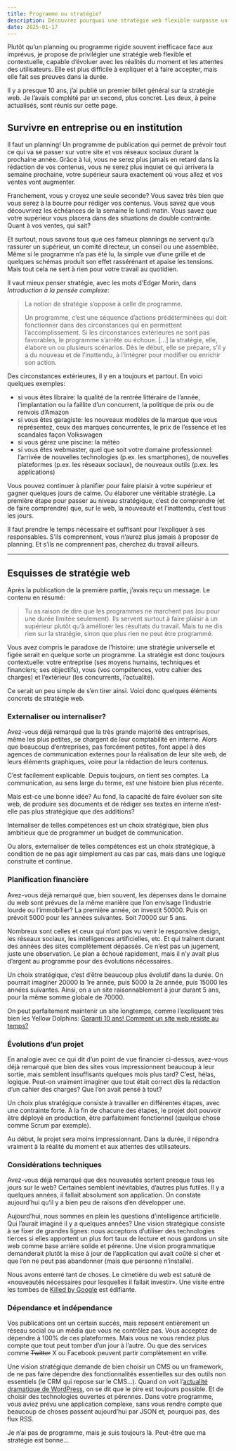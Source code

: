 ```yaml
---
title: Programme ou stratégie?
description: Découvrez pourquoi une stratégie web flexible surpasse un planning rigide, avec des conseils concrets pour anticiper l’inattendu, optimiser vos ressources et garder votre site toujours pertinent et performant.
date: 2025-01-17
---
```


Plutôt qu’un planning ou programme rigide souvent inefficace face aux imprévus, je propose de privilégier une stratégie web flexible et contextuelle, capable d’évoluer avec les réalités du moment et les attentes des utilisateurs.
Elle est plus difficile à expliquer et à faire accepter, mais elle fait ses preuves dans la durée.

Il y a presque 10 ans, j’ai publié un premier billet général sur la stratégie web.
Je l’avais complété par un second, plus concret.
Les deux, à peine actualisés, sont réunis sur cette page.

## Survivre en entreprise ou en institution

Il faut un planning!
Un programme de publication qui permet de prévoir tout ce qui va se passer sur votre site et vos réseaux sociaux durant la prochaine année.
Grâce à lui, vous ne serez plus jamais en retard dans la rédaction de vos contenus, vous ne serez plus inquiet ce qui arrivera la semaine prochaine, votre supérieur saura exactement où vous allez et vos ventes vont augmenter.

Franchement, vous y croyez une seule seconde?
Vous savez très bien que vous serez à la bourre pour rédiger vos contenus.
Vous savez que vous découvrirez les échéances de la semaine le lundi matin.
Vous savez que votre supérieur vous placera dans des situations de double contrainte.
Quant à vos ventes, qui sait?

Et surtout, nous savons tous que ces fameux plannings ne servent qu’à rassurer un supérieur, un comité directeur, un conseil ou une assemblée.
Même si le programme n’a pas été lu, la simple vue d’une grille et de quelques schémas produit son effet rassérénant et apaise les tensions.
Mais tout cela ne sert à rien pour votre travail au quotidien.

Il vaut mieux penser stratégie, avec les mots d’Edgar Morin, dans *Introduction à la pensée complexe*:

> La notion de stratégie s’oppose à celle de programme.
>
> Un programme, c’est une séquence d’actions prédéterminées qui doit fonctionner dans des circonstances qui en permettent l’accomplissement. Si les circonstances extérieures ne sont pas favorables, le programme s’arrête ou échoue. […] la stratégie, elle, élabore un ou plusieurs scénarios. Dès le début, elle se prépare, s’il y a du nouveau et de l’inattendu, à l’intégrer pour modifier ou enrichir son action.

Des circonstances extérieures, il y en a toujours et partout.
En voici quelques exemples:

- si vous êtes libraire: la qualité de la rentrée littéraire de l’année, l’implantation ou la faillite d’un concurrent, la politique de prix  ou de renvois d’Amazon
- si vous êtes garagiste: les nouveaux modèles de la marque que vous représentez, ceux des marques concurrentes, le prix de l’essence et les scandales façon Volkswagen
- si vous gérez une piscine: la météo
- si vous êtes webmaster, quel que soit votre domaine professionnel: l’arrivée de nouvelles technologies (p.ex.
les smartphones), de nouvelles plateformes (p.ex. les réseaux sociaux), de nouveaux outils (p.ex. les applications)

Vous pouvez continuer à planifier pour faire plaisir à votre supérieur et gagner quelques jours de calme.
Ou élaborer une véritable stratégie.
La première étape pour passer au niveau stratégique, c’est de comprendre (et de faire comprendre) que, sur le web, la nouveauté et l’inattendu, c’est tous les jours.

Il faut prendre le temps nécessaire et suffisant pour l’expliquer à ses responsables.
S’ils comprennent, vous n’aurez plus jamais à proposer de planning.
Et s’ils ne comprennent pas, cherchez du travail ailleurs.

----

## Esquisses de stratégie web

Après la publication de la première partie, j’avais reçu un message.
Le contenu en résumé:

> Tu as raison de dire que les programmes ne marchent pas (ou pour une durée limitée seulement).
> Ils servent surtout à faire plaisir à un supérieur plutôt qu’à améliorer les résultats du travail.
> Mais tu ne dis rien sur la stratégie, sinon que plus rien ne peut être programmé.

Vous avez compris le paradoxe de l’histoire: une stratégie universelle et figée serait en quelque sorte un programme.
La stratégie est donc toujours contextuelle: votre entreprise (ses moyens humains, techniques et financiers; ses objectifs), vous (vos compétences, votre cahier des charges) et l’extérieur (les concurrents, l’actualité).

Ce serait un peu simple de s’en tirer ainsi.
Voici donc quelques éléments concrets de stratégie web.

### Externaliser ou internaliser?

Avez-vous déjà remarqué que la très grande majorité des entreprises, même les plus petites, se chargent de leur comptabilité en interne.
Alors que beaucoup d’entreprises, pas forcément petites, font appel à des agences de communication externes pour la réalisation de leur site web, de leurs éléments graphiques, voire pour la rédaction de leurs contenus.

C’est facilement explicable.
Depuis toujours, on tient ses comptes.
La communication, au sens large du terme, est une histoire bien plus récente.

Mais est-ce une bonne idée? Au fond, la capacité de faire évoluer son site web, de produire ses documents et de rédiger ses textes en interne n’est-elle pas plus stratégique que des additions?

Internaliser de telles compétences est un choix stratégique, bien plus ambitieux que de programmer un budget de communication.

Ou alors, externaliser de telles compétences est un choix stratégique, à condition de ne pas agir simplement au cas par cas, mais dans une logique construite et continue.

### Planification financière

Avez-vous déjà remarqué que, bien souvent, les dépenses dans le domaine du web sont prévues de la même manière que l’on envisage l’industrie lourde ou l’immobilier? La première année, on investit 50000.
Puis on prévoit 5000 pour les années suivantes.
Soit 70000 sur 5 ans.

Nombreux sont celles et ceux qui n’ont pas vu venir le responsive design, les réseaux sociaux, les intelligences artificielles, etc. 
Et qui traînent durant des années des sites complètement dépassés.
Ce n’est pas un jugement, juste une observation.
Le plan a échoué rapidement, mais il n’y avait plus d’argent au programme pour des évolutions nécessaires.

Un choix stratégique, c’est d’être beaucoup plus évolutif dans la durée.
On pourrait imaginer 20000 la 1re année, puis 5000 la 2e année, puis 15000 les années suivantes.
Ainsi, on a un site raisonnablement à jour durant 5 ans, pour la même somme globale de 70000.

On peut parfaitement maintenir un site longtemps, comme l’expliquent très bien les Yellow Dolphins: [Garanti 10 ans!  Comment un site web résiste au temps?](https://yellowdolphins.com/2024/02/site-web-garanti-10-ans/)

### Évolutions d’un projet

En analogie avec ce qui dit d’un point de vue financier ci-dessus, avez-vous déjà remarqué que bien des sites vous impressionnent beaucoup à leur sortie, mais semblent insuffisants quelques mois plus tard?
C’est, hélas, logique.
Peut-on vraiment imaginer que tout était correct dès la rédaction d’un cahier des charges?
Que l’on avait pensé à tout?

Un choix plus stratégique consiste à travailler en différentes étapes, avec une contrainte forte.
À la fin de chacune des étapes, le projet doit pouvoir être déployé en production, être parfaitement fonctionnel (quelque chose comme Scrum par exemple).

Au début, le projet sera moins impressionnant.
Dans la durée, il répondra vraiment à la réalité du moment et aux attentes des utilisateurs.

### Considérations techniques

Avez-vous déjà remarqué que des nouveautés sortent presque tous les jours sur le web?
Certaines semblent inévitables, d’autres plus futiles.
Il y a quelques années, il fallait absolument son application.
On constate aujourd’hui qu’il y a bien peu de raisons d’en développer une.

Aujourd’hui, nous sommes en plein les questions d’intelligence artificielle.
Qui l’aurait imaginé il y a quelques années?
Une vision stratégique consiste à se fixer de grandes lignes: nous acceptons d’utiliser des technologies tierces si elles apportent un plus fort taux de lecture et nous gardons un site web comme base arrière solide et pérenne.
Une vision programmatique demanderait plutôt la mise à jour de l’application qui avait coûté si cher et que l’on ne peut pas abandonner (mais que personne n’installe).

Nous avons enterré tant de choses.
Le cimetière du web est saturé de «nouveautés nécessaires pour lesquelles il fallait investir».
Une visite entre les tombes de [Killed by Google](https://killedbygoogle.com/) est édifiante.

### Dépendance et indépendance

Vos publications ont un certain succès, mais reposent entièrement un réseau social ou un média que vous ne contrôlez pas.
Vous acceptez de dépendre à 100% de ces plateformes.
Mais vous ne vous rendez plus compte que tout peut tomber d’un jour à l’autre.
Ou que des services comme ~~Twitter~~ X ou Facebook peuvent partir complètement en vrille.

Une vision stratégique demande de bien choisir un CMS ou un framework, de ne pas faire dépendre des fonctionnalités essentielles sur des outils non essentiels (le CRM qui repose sur le CMS...).
Quand on voit l’[actualité dramatique de WordPress](https://siecledigital.fr/2025/01/07/suspension-des-services-de-wordpress-org-un-coup-dur-pour-la-communaute-open-source/), on se dit que le pire est toujours possible.
Et de choisir des technologies ouvertes et pérennes.
Dans votre programme, vous aviez prévu une application complexe, sans vous rendre compte que beaucoup de choses passent aujourd’hui par JSON et, pourquoi pas, des flux RSS.

Je n’ai pas de programme, mais je suis toujours là.
Peut-être que ma stratégie est bonne...
